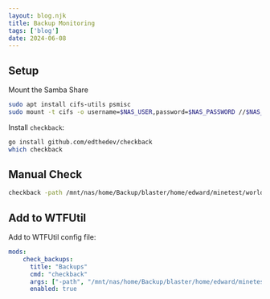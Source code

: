 ```yaml
---
layout: blog.njk
title: Backup Monitoring
tags: ['blog']
date: 2024-06-08
---
```


## Setup

Mount the Samba Share

```sh
sudo apt install cifs-utils psmisc
sudo mount -t cifs -o username=$NAS_USER,password=$NAS_PASSWORD //$NAS_IP/home/ /mnt/nas/home
```

Install `checkback`:

```sh
go install github.com/edthedev/checkback
which checkback
```

## Manual Check

```sh
checkback -path /mnt/nas/home/Backup/blaster/home/edward/minetest/worlds/SurfaceWorld/map.sqlite
```

## Add to WTFUtil

Add to WTFUtil config file:

```yaml
mods:
    check_backups:
      title: "Backups"
      cmd: "checkback"
      args: ["-path", "/mnt/nas/home/Backup/blaster/home/edward/minetest/worlds/SurfaceWorld/map.sqlite"]
      enabled: true
```